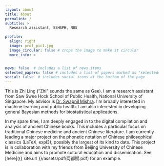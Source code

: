 ```yaml
---
layout: about
title: about
permalink: /
subtitle: >
  Research assistant, SSHSPH, NUS

profile:
  align: right
  image: prof_pic1.jpg
  image_circular: false # crops the image to make it circular
  more_info: >


news: false  # includes a list of news items
selected_papers: false # includes a list of papers marked as "selected={true}"
social: false  # includes social icons at the bottom of the page
---
```


This is Zhi Ling ("Zhi" sounds the same as Gee). I am a research assistant from Saw Swee Hock School of Public Health, National University of Singapore. My advisor is [Dr. Swapnil Mishra](https://s-mishra.github.io/). I'm broadly interested in machine learning and public health. I am also interested in developing general Bayesian methods for biostatistical applications.

<!-- Before joining NUS, I acquired my M.Sc. with distinction at Imperial College London. In my graduation thesis, I have worked with [Dr. Oliver Ratmann](https://www.imperial.ac.uk/people/oliver.ratmann05) within the [Machine Learning & Global Health Network](https://mlgh.net/). We focused on developing Bayesian models to infer social contact dynamics during the COVID-19 pandemic.  -->

In my spare time, I am deeply engaged in to the digital compilation and analysis of ancient Chinese books. This includes a particular focus on traditional Chinese medicine and ancient Chinese literature. I am currently leading a major project on the phonetic notation of Chinese philosophical classics (LaTeX, expl3), possibly the largest of its kind to date. This project is in collaboration with my friends from Beijing University of Chinese Medicine and aims to promote cultural education and dissemination. See [here]({{ site.url }}/assets/pdf/两都赋.pdf) for an example.

<!-- I am a professional flute player. I proudly served in [Zhongnan University of Economics and Law Concert Band](https://baike.baidu.com/item/%E4%B8%AD%E5%8D%97%E8%B4%A2%E7%BB%8F%E6%94%BF%E6%B3%95%E5%A4%A7%E5%AD%A6%E5%A4%A7%E5%AD%A6%E7%94%9F%E7%AE%A1%E4%B9%90%E5%9B%A2/2830414) (ZNCB) during my undergraduate studies and [Imperial College Wind Band](https://www.imperialcollegeunion.org/activities/a-to-z/wind-band) during my master's studies. In my free time, I enjoy light and classical music, cooking, and playing basketball. -->